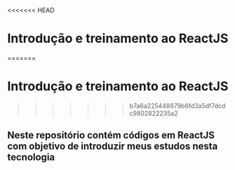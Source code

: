 <<<<<<< HEAD
# Introdução e treinamento ao ReactJS

=======
# Introdução e treinamento ao ReactJS

>>>>>>> b7a6a225448879b6fd3a5df7dcdc9802822235a2
## Neste repositório contém códigos em ReactJS com objetivo de introduzir meus estudos nesta tecnologia